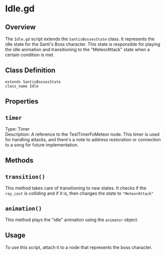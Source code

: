 # Idle.gd

## Overview

The `Idle.gd` script extends the `SantisBossesState` class. It represents the idle state for the Santi's Boss character. This state is responsible for playing the idle animation and transitioning to the "MeteorAttack" state when a certain condition is met.

## Class Definition

```gdscript
extends SantisBossesState
class_name Idle
```

## Properties 
## `timer`
Type: Timer  
Description: A reference to the TestTimerFoMeteor node. This timer is used for handling attacks, and there's a note to address restoration or connection to a song for future implementation.  

## Methods
## `transition()`
This method takes care of transitioning to new states.
It checks if the `ray_cast` is colliding and if it is, then changes the state to `"MeteorAttack"`
## `animation()`
This method plays the "idle" animation using the `animator` object.  

## Usage
To use this script, attach it to a node that represents the boss character. 

